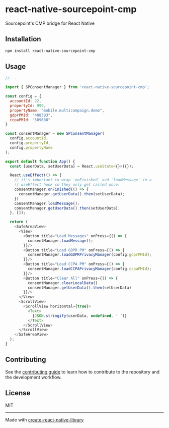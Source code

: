 # react-native-sourcepoint-cmp
Sourcepoint's CMP bridge for React Native
## Installation

```sh
npm install react-native-sourcepoint-cmp
```

## Usage

```js
//...

import { SPConsentManager } from 'react-native-sourcepoint-cmp';

const config = {
  accountId: 22,
  propertyId: 999,
  propertyName: "mobile.multicampaign.demo",
  gdprPMId: "488393",
  ccpaPMId: "509688"
}

const consentManager = new SPConsentManager(
  config.accountId,
  config.propertyId,
  config.propertyName
);

export default function App() {
  const [userData, setUserData] = React.useState<{}>({});

  React.useEffect(() => {
    // it's important to wrap `onFinished` and `loadMessage` in a 
    // useEffect hook so they only get called once.
    consentManager.onFinished(() => {
      consentManager.getUserData().then(setUserData);
    })
    consentManager.loadMessage();
    consentManager.getUserData().then(setUserData);
  }, []);

  return (
    <SafeAreaView>
      <View>
        <Button title="Load Messages" onPress={() => {
          consentManager.loadMessage();
        }}/>
        <Button title="Load GDPR PM" onPress={() => {
          consentManager.loadGDPRPrivacyManager(config.gdprPMId);
        }}/>
        <Button title="Load CCPA PM" onPress={() => {
          consentManager.loadCCPAPrivacyManager(config.ccpaPMId);
        }}/>
        <Button title="Clear All" onPress={() => {
          consentManager.clearLocalData()
          consentManager.getUserData().then(setUserData)
        }}/>
      </View>
      <ScrollView>
        <ScrollView horizontal={true}>
          <Text>
            {JSON.stringify(userData, undefined, ' ')}
          </Text>
        </ScrollView>
      </ScrollView>
    </SafeAreaView>
  );
}
```

## Contributing

See the [contributing guide](CONTRIBUTING.md) to learn how to contribute to the repository and the development workflow.

## License

MIT

---

Made with [create-react-native-library](https://github.com/callstack/react-native-builder-bob)
